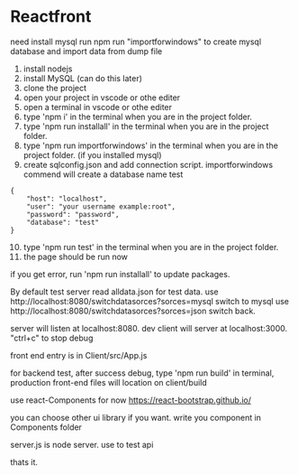 # Reactfront
need install mysql 
run npm run "importforwindows" to create mysql database and import data from dump file
1. install nodejs
2. install MySQL (can do this later)
3. clone the project
4. open your project in vscode or othe editer
5. open a terminal in vscode or othe editer
6. type 'npm i' in the terminal when you are in the project folder.
7. type 'npm run installall' in the terminal when you are in the project folder.
8. type 'npm run importforwindows' in the terminal when you are in the project folder. (if you installed mysql)
9. create sqlconfig.json and add connection script. importforwindows commend will create a database name test
```
{
    "host": "localhost",
    "user": "your username example:root",
    "password": "password",
    "database": "test"
}
```
10. type 'npm run test' in the terminal when you are in the project folder.
11. the page should be run now 

if you get error, run 'npm run installall' to update packages.

By default test server read alldata.json for test data.
use http://localhost:8080/switchdatasorces?sorces=mysql switch to mysql
use http://localhost:8080/switchdatasorces?sorces=json  switch back.

server will listen at localhost:8080.
dev client will server at localhost:3000.
"ctrl+c" to stop debug

front end entry is in Client/src/App.js

for backend test, after success debug, type 'npm run build' in terminal, 
production front-end files will location on client/build

use react-Components for now
https://react-bootstrap.github.io/

you can choose other ui library if you want.
write you component in Components folder

server.js is node server. use to test api

thats it.



